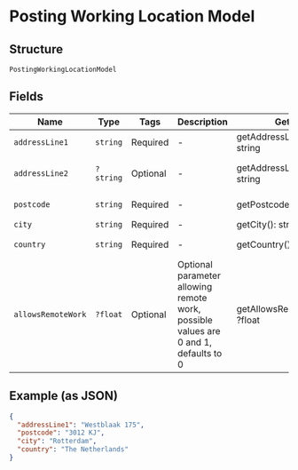 
# Posting Working Location Model

## Structure

`PostingWorkingLocationModel`

## Fields

| Name | Type | Tags | Description | Getter | Setter |
|  --- | --- | --- | --- | --- | --- |
| `addressLine1` | `string` | Required | - | getAddressLine1(): string | setAddressLine1(string addressLine1): void |
| `addressLine2` | `?string` | Optional | - | getAddressLine2(): ?string | setAddressLine2(?string addressLine2): void |
| `postcode` | `string` | Required | - | getPostcode(): string | setPostcode(string postcode): void |
| `city` | `string` | Required | - | getCity(): string | setCity(string city): void |
| `country` | `string` | Required | - | getCountry(): string | setCountry(string country): void |
| `allowsRemoteWork` | `?float` | Optional | Optional parameter allowing remote work, possible values are 0 and 1, defaults to 0 | getAllowsRemoteWork(): ?float | setAllowsRemoteWork(?float allowsRemoteWork): void |

## Example (as JSON)

```json
{
  "addressLine1": "Westblaak 175",
  "postcode": "3012 KJ",
  "city": "Rotterdam",
  "country": "The Netherlands"
}
```

